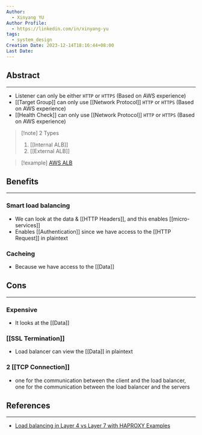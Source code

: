 ```yaml
---
Author:
  - Xinyang YU
Author Profile:
  - https://linkedin.com/in/xinyang-yu
tags:
  - system_design
Creation Date: 2023-12-14T18:16:44+08:00
Last Date:
---
```

## Abstract
---
- Listener can only be either `HTTP` or `HTTPS` (Based on AWS experience)
- [[Target Group]] can only use [[Network Protocol]] `HTTP` or `HTTPS` (Based on AWS experience)
- [[Health Check]] can only use [[Network Protocol]] `HTTP` or `HTTPS` (Based on AWS experience)

>[!note] 2 Types
>1. [[Internal ALB]]
>2. [[External ALB]]



>[!example]
>[AWS ALB](https://docs.aws.amazon.com/elasticloadbalancing/latest/application/introduction.html)

## Benefits
---
### Smart load balancing
- We can look at the data & [[HTTP Headers]], and this enables [[micro-services]]
- Enables [[Authentication]] since we have access to the [[HTTP Request]] in plaintext
### Cacheing
- Because we have access to the [[Data]]


## Cons
---
### Expensive
- It looks at the [[Data]]
### [[SSL Termination]]
- Load balancer can view the [[Data]] in plaintext

### 2 [[TCP Connection]]
- one for the communication between the client and the load balancer, one for the communication between the load balancer and the servers

## References
---
- [Load balancing in Layer 4 vs Layer 7 with HAPROXY Examples](https://www.youtube.com/watch?v=aKMLgFVxZYk&t=1186s)